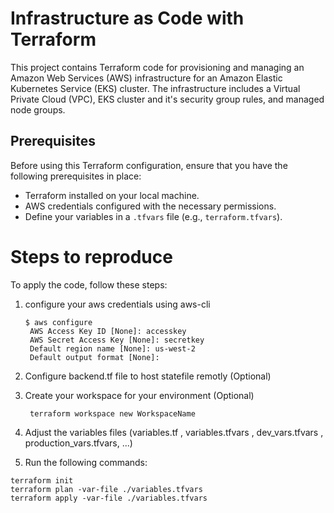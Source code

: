 # Infrastructure as Code with Terraform

This project contains Terraform code for provisioning and managing an Amazon Web Services (AWS) infrastructure for an Amazon Elastic Kubernetes Service (EKS) cluster. The infrastructure includes a Virtual Private Cloud (VPC), EKS cluster and it's security group rules, and managed node groups.

## Prerequisites

Before using this Terraform configuration, ensure that you have the following prerequisites in place:

- Terraform installed on your local machine.
- AWS credentials configured with the necessary permissions.
- Define your variables in a `.tfvars` file (e.g., `terraform.tfvars`).

# Steps to reproduce

To apply the code, follow these steps:
1. configure your aws credentials using aws-cli
   ```
   $ aws configure
    AWS Access Key ID [None]: accesskey
    AWS Secret Access Key [None]: secretkey
    Default region name [None]: us-west-2
    Default output format [None]:
   ```
2. Configure backend.tf file to host statefile remotly (Optional)
3. Create your workspace for your environment (Optional)
   ```
    terraform workspace new WorkspaceName
   ```

4. Adjust the variables files (variables.tf , variables.tfvars , dev_vars.tfvars , production_vars.tfvars, ...)   
5. Run the following commands:

```
terraform init
terraform plan -var-file ./variables.tfvars
terraform apply -var-file ./variables.tfvars
```